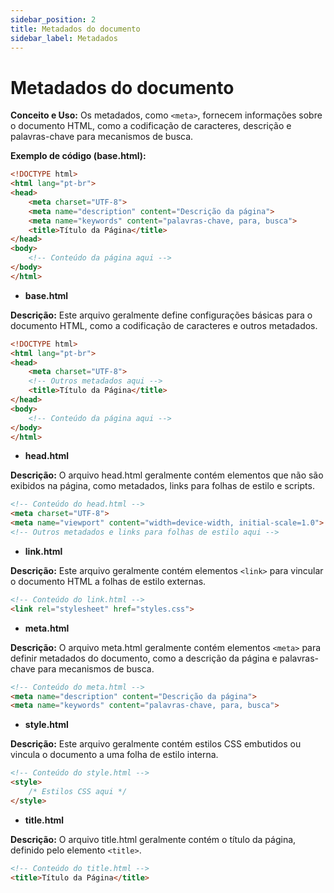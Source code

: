 ```yaml
---
sidebar_position: 2
title: Metadados do documento
sidebar_label: Metadados
---
```


# Metadados do documento

**Conceito e Uso:** Os metadados, como `<meta>`, fornecem informações sobre o documento HTML, como a codificação de caracteres, descrição e palavras-chave para mecanismos de busca.

**Exemplo de código (base.html):**
```html
<!DOCTYPE html>
<html lang="pt-br">
<head>
    <meta charset="UTF-8">
    <meta name="description" content="Descrição da página">
    <meta name="keywords" content="palavras-chave, para, busca">
    <title>Título da Página</title>
</head>
<body>
    <!-- Conteúdo da página aqui -->
</body>
</html>
```

- **base.html**

**Descrição:** Este arquivo geralmente define configurações básicas para o documento HTML, como a codificação de caracteres e outros metadados.

```html
<!DOCTYPE html>
<html lang="pt-br">
<head>
    <meta charset="UTF-8">
    <!-- Outros metadados aqui -->
    <title>Título da Página</title>
</head>
<body>
    <!-- Conteúdo da página aqui -->
</body>
</html>
```

- **head.html**

**Descrição:** O arquivo head.html geralmente contém elementos que não são exibidos na página, como metadados, links para folhas de estilo e scripts.

```html
<!-- Conteúdo do head.html -->
<meta charset="UTF-8">
<meta name="viewport" content="width=device-width, initial-scale=1.0">
<!-- Outros metadados e links para folhas de estilo aqui -->
```

- **link.html**

**Descrição:** Este arquivo geralmente contém elementos `<link>` para vincular o documento HTML a folhas de estilo externas.

```html
<!-- Conteúdo do link.html -->
<link rel="stylesheet" href="styles.css">
```

- **meta.html**

**Descrição:** O arquivo meta.html geralmente contém elementos `<meta>` para definir metadados do documento, como a descrição da página e palavras-chave para mecanismos de busca.

```html
<!-- Conteúdo do meta.html -->
<meta name="description" content="Descrição da página">
<meta name="keywords" content="palavras-chave, para, busca">
```

- **style.html**

**Descrição:** Este arquivo geralmente contém estilos CSS embutidos ou vincula o documento a uma folha de estilo interna.

```html
<!-- Conteúdo do style.html -->
<style>
    /* Estilos CSS aqui */
</style>
```

- **title.html**

**Descrição:** O arquivo title.html geralmente contém o título da página, definido pelo elemento `<title>`.

```html
<!-- Conteúdo do title.html -->
<title>Título da Página</title>
```